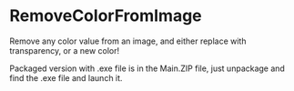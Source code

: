 # RemoveColorFromImage
 Remove any color value from an image, and either replace with transparency, or a new color!
 
 Packaged version with .exe file is in the Main.ZIP file, just unpackage and find the .exe file and launch it.
